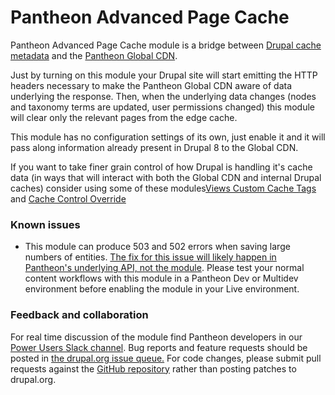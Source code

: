 # Pantheon Advanced Page Cache

Pantheon Advanced Page Cache module is a bridge between [Drupal cache metadata](https://www.drupal.org/docs/8/api/cache-api/cache-api) and the [Pantheon Global CDN](https://pantheon.io/docs/global-cdn/).

Just by turning on this module your Drupal site will start emitting the HTTP headers necessary to make the Pantheon Global CDN aware of data underlying the response. Then, when the underlying data changes (nodes and taxonomy terms are updated, user permissions changed) this module will clear only the relevant pages from the edge cache.

This module has no configuration settings of its own, just enable it and it will pass along information already present in Drupal 8 to the Global CDN.

If you want to take finer grain control of how Drupal is handling it's cache data (in ways that will interact with both the Global CDN and internal Drupal caches) consider using some of these modules[Views Custom Cache Tags](https://www.drupal.org/project/views_custom_cache_tag) and [Cache Control Override](https://www.drupal.org/project/cache_control_override)

### Known issues

* This module can produce 503 and 502 errors when saving large numbers of entities. [The fix for this issue will likely happen in Pantheon's underlying API, not the module](https://www.drupal.org/node/2895903). Please test your normal content workflows with this module in a Pantheon Dev or Multidev environment before enabling the module in your Live environment.

### Feedback and collaboration

For real time discussion of the module find Pantheon developers in our [Power Users Slack channel](users). Bug reports and feature requests should be posted in [the drupal.org issue queue.](https://www.drupal.org/project/issues/pantheon_advanced_page_cache?categories=All) For code changes, please submit pull requests against the [GitHub repository](https://github.com/pantheon-systems/pantheon_advanced_page_cache) rather than posting patches to drupal.org.